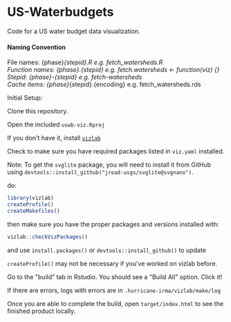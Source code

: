 # US-Waterbudgets

Code for a US water budget data visualization.

#### Naming Convention
File names: {phase}_{stepid}.R e.g. fetch_watersheds.R  
Function names: {phase}.{stepid} e.g. fetch.watersheds <- function(viz) {}  
Stepid: {phase}-{stepid} e.g. fetch-watersheds  
Cache items: {phase}_{stepid}.{encoding} e.g. fetch_watersheds.rds  

Initial Setup:

Clone this repository.

Open the included `uswb-viz.Rproj`

If you don't have it, install [`vizlab`](https://github.com/USGS-VIZLAB/vizlab)

Check to make sure you have required packages listed in `viz.yaml` installed.  

Note: To get the `svglite` package, you will need to install it from GitHub using `devtools::install_github("jread-usgs/svglite@svgnano")`.

do:
```r
library(vizlab)
createProfile()
createMakefiles()
```

then make sure you have the proper packages and versions installed with:
```r
vizlab::checkVizPackages()
```
and use `install.packages()` or `devtools::install_github()` to update

`createProfile()` may not be necessary if you've worked on vizlab before.

Go to the "build" tab in Rstudio. You should see a "Build All" option. Click it!

If there are errors, logs with errors are in `.hurricane-irma/vizlab/make/log`

Once you are able to complete the build, open `target/index.html` to see the finished product locally.
